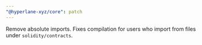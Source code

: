 ```yaml
---
"@hyperlane-xyz/core": patch
---
```


Remove absolute imports. Fixes compilation for users who import from files under `solidity/contracts`.
